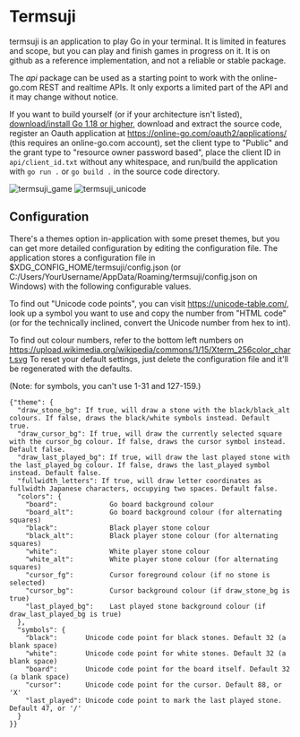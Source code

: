 # Termsuji

termsuji is an application to play Go in your terminal. It is limited in features and scope, but you can play and finish games in progress on it. It is on github as a reference implementation, and not a reliable or stable package.

The *api* package can be used as a starting point to work with the online-go.com REST and realtime APIs. It only exports a limited part of the API and it may change without notice.

If you want to build yourself (or if your architecture isn't listed), [download/install Go 1.18 or higher](https://go.dev/dl), download and extract the source code, register an Oauth application at https://online-go.com/oauth2/applications/ (this requires an online-go.com account), set the client type to "Public" and the grant type to "resource owner password based", place the client ID in `api/client_id.txt` without any whitespace, and run/build the application with `go run .` or `go build .` in the source code directory.

![termsuji_game](https://user-images.githubusercontent.com/110688516/184015075-afa1bb8b-cdff-4e53-ba89-45be2353d2ed.png)
![termsuji_unicode](https://user-images.githubusercontent.com/110688516/184015096-a47c3439-0809-43ea-a89e-61a572c7c9f1.png)

## Configuration

There's a themes option in-application with some preset themes, but you can get more detailed configuration by editing the configuration file.
The application stores a configuration file in $XDG_CONFIG_HOME/termsuji/config.json (or C:/Users/YourUsername/AppData/Roaming/termsuji/config.json on Windows) with the following configurable values.

To find out "Unicode code points", you can visit https://unicode-table.com/, look up a symbol you want to use and copy the number from "HTML code" (or for the technically inclined, convert the Unicode number from hex to int).

To find out colour numbers, refer to the bottom left numbers on https://upload.wikimedia.org/wikipedia/commons/1/15/Xterm_256color_chart.svg
To reset your default settings, just delete the configuration file and it'll be regenerated with the defaults.

(Note: for symbols, you can't use 1-31 and 127-159.)

```
{"theme": {
  "draw_stone_bg": If true, will draw a stone with the black/black_alt colours. If false, draws the black/white symbols instead. Default true.
  "draw_cursor_bg": If true, will draw the currently selected square with the cursor_bg colour. If false, draws the cursor symbol instead. Default false.
  "draw_last_played_bg": If true, will draw the last played stone with the last_played_bg colour. If false, draws the last_played symbol instead. Default false.
  "fullwidth_letters": If true, will draw letter coordinates as fullwidth Japanese characters, occupying two spaces. Default false.
  "colors": {
    "board":             Go board background colour
    "board_alt":         Go board background colour (for alternating squares)
    "black":             Black player stone colour
    "black_alt":         Black player stone colour (for alternating squares)
    "white":             White player stone colour
    "white_alt":         White player stone colour (for alternating squares)
    "cursor_fg":         Cursor foreground colour (if no stone is selected)
    "cursor_bg":         Cursor background colour (if draw_stone_bg is true)
    "last_played_bg":    Last played stone background colour (if draw_last_played_bg is true)
  },
  "symbols": {
    "black":       Unicode code point for black stones. Default 32 (a blank space)
    "white":       Unicode code point for white stones. Default 32 (a blank space)
    "board":       Unicode code point for the board itself. Default 32 (a blank space)
    "cursor":      Unicode code point for the cursor. Default 88, or 'X'
    "last_played": Unicode code point to mark the last played stone. Default 47, or '/'
  }
}}
```
